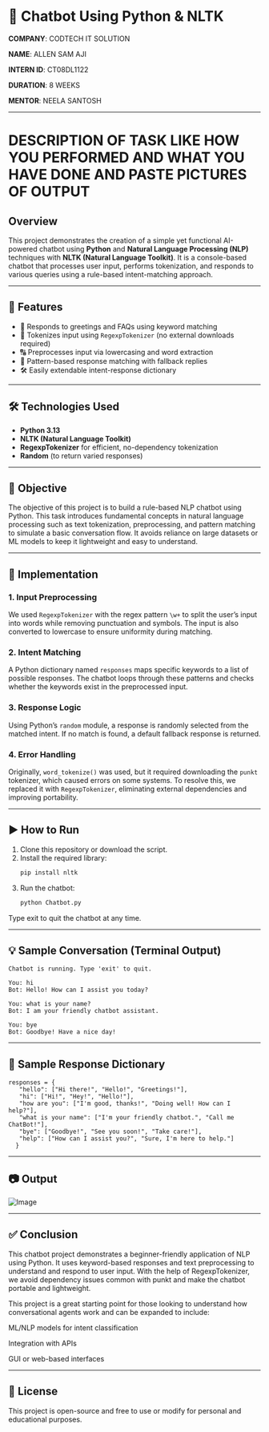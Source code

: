 # 🧠 Chatbot Using Python & NLTK

**COMPANY**: CODTECH IT SOLUTION

**NAME**: ALLEN SAM AJI

**INTERN ID**: CT08DL1122

**DURATION**: 8 WEEKS

**MENTOR**: NEELA SANTOSH

---

# DESCRIPTION OF TASK LIKE HOW YOU PERFORMED AND WHAT YOU HAVE DONE AND PASTE PICTURES OF OUTPUT

## Overview
This project demonstrates the creation of a simple yet functional AI-powered chatbot using **Python** and **Natural Language Processing (NLP)** techniques with **NLTK (Natural Language Toolkit)**. It is a console-based chatbot that processes user input, performs tokenization, and responds to various queries using a rule-based intent-matching approach.

---

## 🚀 Features

- 💬 Responds to greetings and FAQs using keyword matching
- 🧠 Tokenizes input using `RegexpTokenizer` (no external downloads required)
- 🔠 Preprocesses input via lowercasing and word extraction
- 🔄 Pattern-based response matching with fallback replies
- 🛠️ Easily extendable intent-response dictionary

---

## 🛠 Technologies Used

- **Python 3.13**
- **NLTK (Natural Language Toolkit)**
- **RegexpTokenizer** for efficient, no-dependency tokenization
- **Random** (to return varied responses)

---

## 🎯 Objective

The objective of this project is to build a rule-based NLP chatbot using Python. This task introduces fundamental concepts in natural language processing such as text tokenization, preprocessing, and pattern matching to simulate a basic conversation flow. It avoids reliance on large datasets or ML models to keep it lightweight and easy to understand.

---

## 🧩 Implementation

### 1. Input Preprocessing

We used `RegexpTokenizer` with the regex pattern `\w+` to split the user’s input into words while removing punctuation and symbols. The input is also converted to lowercase to ensure uniformity during matching.

### 2. Intent Matching

A Python dictionary named `responses` maps specific keywords to a list of possible responses. The chatbot loops through these patterns and checks whether the keywords exist in the preprocessed input.

### 3. Response Logic

Using Python’s `random` module, a response is randomly selected from the matched intent. If no match is found, a default fallback response is returned.

### 4. Error Handling

Originally, `word_tokenize()` was used, but it required downloading the `punkt` tokenizer, which caused errors on some systems. To resolve this, we replaced it with `RegexpTokenizer`, eliminating external dependencies and improving portability.

---

## ▶️ How to Run

1. Clone this repository or download the script.
2. Install the required library:
   ```bash
   pip install nltk
3. Run the chatbot:
   ```bash
   python Chatbot.py
Type exit to quit the chatbot at any time.

---

## 💡 Sample Conversation (Terminal Output)
    Chatbot is running. Type 'exit' to quit.
    
    You: hi
    Bot: Hello! How can I assist you today?
   
    You: what is your name?
    Bot: I am your friendly chatbot assistant.
   
    You: bye
    Bot: Goodbye! Have a nice day!

---

## 🧪 Sample Response Dictionary
    responses = {
       "hello": ["Hi there!", "Hello!", "Greetings!"],
       "hi": ["Hi!", "Hey!", "Hello!"],
       "how are you": ["I'm good, thanks!", "Doing well! How can I help?"],
       "what is your name": ["I'm your friendly chatbot.", "Call me ChatBot!"],
       "bye": ["Goodbye!", "See you soon!", "Take care!"],
       "help": ["How can I assist you?", "Sure, I'm here to help."]
      }

---

## 📷 Output
![Image](https://github.com/user-attachments/assets/e0cbdf41-a1de-42b4-8667-d85385c7035f)

---

## ✅ Conclusion

This chatbot project demonstrates a beginner-friendly application of NLP using Python. It uses keyword-based responses and text preprocessing to understand and respond to user input. With the help of RegexpTokenizer, we avoid dependency issues common with punkt and make the chatbot portable and lightweight.

This project is a great starting point for those looking to understand how conversational agents work and can be expanded to include:

ML/NLP models for intent classification

Integration with APIs

GUI or web-based interfaces

---

## 📜 License
This project is open-source and free to use or modify for personal and educational purposes.
